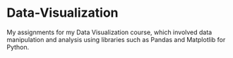 # Data-Visualization
My assignments for my Data Visualization course, which involved data manipulation and analysis using libraries such as Pandas and Matplotlib for Python.
